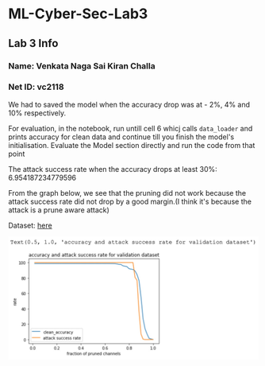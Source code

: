 # ML-Cyber-Sec-Lab3

## Lab 3 Info

### Name: Venkata Naga Sai Kiran Challa
### Net ID: vc2118



We had to saved the model when the accuracy drop was at  - 2%, 4% and 10% respectively.

For evaluation, in the notebook, run untill cell 6 whicj calls `data_loader` and prints accuracy for clean data and continue till you finish the model's initialisation. Evaluate the Model section directly and run the code from that point

The attack success rate when the accuracy drops at least 30%:  6.954187234779596

From the graph below, we see that the pruning did not work because the attack success rate did not drop by a good margin.(I think it's because the attack is a prune aware attack)

Dataset: [here](https://drive.google.com/drive/folders/1NynKDQIAYi0r3tzbxLnmltj08gLp7qiz?usp=sharing)

![graph](./graph_.jpg)

